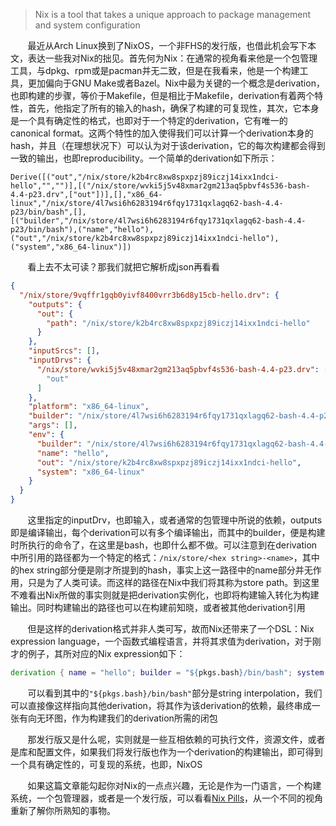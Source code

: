 > Nix is a tool that takes a unique approach to package management and system configuration

&nbsp; &nbsp; &nbsp; &nbsp;最近从Arch Linux换到了NixOS，一个非FHS的发行版，也借此机会写下本文，表达一些我对Nix的拙见。首先何为Nix：在通常的视角看来他是一个包管理工具，与dpkg、rpm或是pacman并无二致，但是在我看来，他是一个构建工具，更加偏向于GNU Make或者Bazel。Nix中最为关键的一个概念是derivation，也即构建的步骤，等价于Makefile，但是相比于Makefile，derivation有着两个特性，首先，他指定了所有的输入的hash，确保了构建的可复现性，其次，它本身是一个具有确定性的格式，也即对于一个特定的derivation，它有唯一的canonical format。这两个特性的加入使得我们可以计算一个derivation本身的hash，并且（在理想状况下）可以认为对于该derivation，它的每次构建都会得到一致的输出，也即reproducibility。一个简单的derivation如下所示：

```
Derive([("out","/nix/store/k2b4rc8xw8spxpzj89iczj14ixx1ndci-hello","","")],[("/nix/store/wvki5j5v48xmar2gm213aq5pbvf4s536-bash-4.4-p23.drv",["out"])],[],"x86_64-linux","/nix/store/4l7wsi6h6283194r6fqy1731qxlagq62-bash-4.4-p23/bin/bash",[],[("builder","/nix/store/4l7wsi6h6283194r6fqy1731qxlagq62-bash-4.4-p23/bin/bash"),("name","hello"),("out","/nix/store/k2b4rc8xw8spxpzj89iczj14ixx1ndci-hello"),("system","x86_64-linux")])
```

&nbsp; &nbsp; &nbsp; &nbsp;看上去不太可读？那我们就把它解析成json再看看
```json
{
  "/nix/store/9vqffr1gqb0yivf8400vrr3b6d8y15cb-hello.drv": {
    "outputs": {
      "out": {
        "path": "/nix/store/k2b4rc8xw8spxpzj89iczj14ixx1ndci-hello"
      }
    },
    "inputSrcs": [],
    "inputDrvs": {
      "/nix/store/wvki5j5v48xmar2gm213aq5pbvf4s536-bash-4.4-p23.drv": [
        "out"
      ]
    },
    "platform": "x86_64-linux",
    "builder": "/nix/store/4l7wsi6h6283194r6fqy1731qxlagq62-bash-4.4-p23/bin/bash",
    "args": [],
    "env": {
      "builder": "/nix/store/4l7wsi6h6283194r6fqy1731qxlagq62-bash-4.4-p23/bin/bash",
      "name": "hello",
      "out": "/nix/store/k2b4rc8xw8spxpzj89iczj14ixx1ndci-hello",
      "system": "x86_64-linux"
    }
  }
}
```
&nbsp; &nbsp; &nbsp; &nbsp;这里指定的inputDrv，也即输入，或者通常的包管理中所说的依赖，outputs即是编译输出，每个derivation可以有多个编译输出，而其中的builder，便是构建时所执行的命令了，在这里是bash，也即什么都不做。可以注意到在derivation中所引用的路径都为一个特定的格式：`/nix/store/<hex string>-<name>`，其中的hex string部分便是刚才所提到的hash，事实上这一路径中的name部分并无作用，只是为了人类可读。而这样的路径在Nix中我们将其称为store path。到这里不难看出Nix所做的事实则就是把derivation实例化，也即将构建输入转化为构建输出。同时构建输出的路径也可以在构建前知晓，或者被其他derivation引用

&nbsp; &nbsp; &nbsp; &nbsp;但是这样的derivation格式并非人类可写，故而Nix还带来了一个DSL：Nix expression language，一个函数式编程语言，并将其求值为derivation，对于刚才的例子，其所对应的Nix expression如下：

```nix
derivation { name = "hello"; builder = "${pkgs.bash}/bin/bash"; system = builtins.currentSystem; }
```

&nbsp; &nbsp; &nbsp; &nbsp;可以看到其中的`"${pkgs.bash}/bin/bash"`部分是string interpolation，我们可以直接像这样指向其他derivation，将其作为该derivation的依赖，最终串成一张有向无环图，作为构建我们的derivation所需的闭包

&nbsp; &nbsp; &nbsp; &nbsp;那发行版又是什么呢，实则就是一些互相依赖的可执行文件，资源文件，或者是库和配置文件，如果我们将发行版也作为一个derivation的构建输出，即可得到一个具有确定性的，可复现的系统，也即，NixOS

&nbsp; &nbsp; &nbsp; &nbsp;如果这篇文章能勾起你对Nix的一点点兴趣，无论是作为一门语言，一个构建系统，一个包管理器，或者是一个发行版，可以看看[Nix Pills](https://nixos.org/guides/nix-pills/)，从一个不同的视角重新了解你所熟知的事物。

